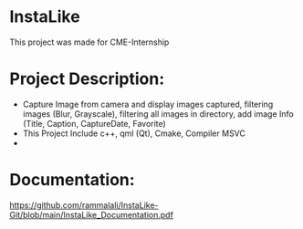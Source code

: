 # InstaLike
This project was made for CME-Internship

# Project Description:
-	Capture Image from camera and display images captured, filtering images (Blur, Grayscale), filtering all images in directory, add image Info (Title, Caption, CaptureDate, Favorite)
-	This Project Include c++, qml (Qt), Cmake, Compiler MSVC
-


# Documentation: 
https://github.com/rammalali/InstaLike-Git/blob/main/InstaLike_Documentation.pdf
